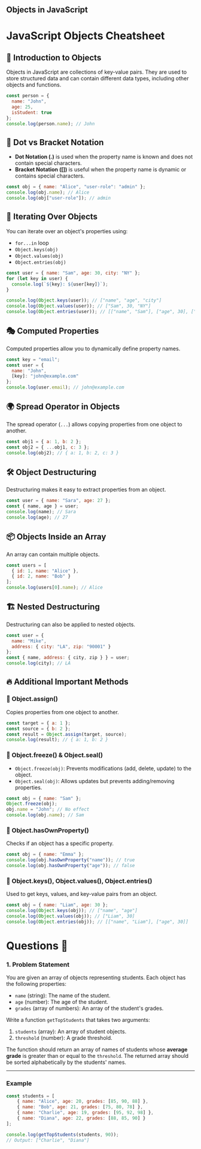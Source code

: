 ## Objects in JavaScript
# JavaScript Objects Cheatsheet

## 📝 Introduction to Objects
Objects in JavaScript are collections of key-value pairs. They are used to store structured data and can contain different data types, including other objects and functions.
```javascript
const person = {
  name: "John",
  age: 25,
  isStudent: true
};
console.log(person.name); // John
```

## 🎯 Dot vs Bracket Notation
- **Dot Notation (.)** is used when the property name is known and does not contain special characters.
- **Bracket Notation ([])** is useful when the property name is dynamic or contains special characters.
```javascript
const obj = { name: "Alice", "user-role": "admin" };
console.log(obj.name); // Alice
console.log(obj["user-role"]); // admin
```

## 🔄 Iterating Over Objects
You can iterate over an object's properties using:
- `for...in` loop
- `Object.keys(obj)`
- `Object.values(obj)`
- `Object.entries(obj)`
```javascript
const user = { name: "Sam", age: 30, city: "NY" };
for (let key in user) {
  console.log(`${key}: ${user[key]}`);
}

console.log(Object.keys(user)); // ["name", "age", "city"]
console.log(Object.values(user)); // ["Sam", 30, "NY"]
console.log(Object.entries(user)); // [["name", "Sam"], ["age", 30], ["city", "NY"]]
```

## 🎭 Computed Properties
Computed properties allow you to dynamically define property names.
```javascript
const key = "email";
const user = {
  name: "John",
  [key]: "john@example.com"
};
console.log(user.email); // john@example.com
```

## 🌍 Spread Operator in Objects
The spread operator (`...`) allows copying properties from one object to another.
```javascript
const obj1 = { a: 1, b: 2 };
const obj2 = { ...obj1, c: 3 };
console.log(obj2); // { a: 1, b: 2, c: 3 }
```

## 🛠 Object Destructuring
Destructuring makes it easy to extract properties from an object.
```javascript
const user = { name: "Sara", age: 27 };
const { name, age } = user;
console.log(name); // Sara
console.log(age); // 27
```

## 📦 Objects Inside an Array
An array can contain multiple objects.
```javascript
const users = [
  { id: 1, name: "Alice" },
  { id: 2, name: "Bob" }
];
console.log(users[0].name); // Alice
```

## 🏗 Nested Destructuring
Destructuring can also be applied to nested objects.
```javascript
const user = {
  name: "Mike",
  address: { city: "LA", zip: "90001" }
};
const { name, address: { city, zip } } = user;
console.log(city); // LA
```

## 🔥 Additional Important Methods
### 📌 Object.assign()
Copies properties from one object to another.
```javascript
const target = { a: 1 };
const source = { b: 2 };
const result = Object.assign(target, source);
console.log(result); // { a: 1, b: 2 }
```

### 📌 Object.freeze() & Object.seal()
- `Object.freeze(obj)`: Prevents modifications (add, delete, update) to the object.
- `Object.seal(obj)`: Allows updates but prevents adding/removing properties.
```javascript
const obj = { name: "Sam" };
Object.freeze(obj);
obj.name = "John"; // No effect
console.log(obj.name); // Sam
```

### 📌 Object.hasOwnProperty()
Checks if an object has a specific property.
```javascript
const obj = { name: "Emma" };
console.log(obj.hasOwnProperty("name")); // true
console.log(obj.hasOwnProperty("age")); // false
```

### 📌 Object.keys(), Object.values(), Object.entries()
Used to get keys, values, and key-value pairs from an object.
```javascript
const obj = { name: "Liam", age: 30 };
console.log(Object.keys(obj)); // ["name", "age"]
console.log(Object.values(obj)); // ["Liam", 30]
console.log(Object.entries(obj)); // [["name", "Liam"], ["age", 30]]
```

# Questions 🚀
### 1. **Problem Statement**

You are given an array of objects representing students. Each object has the following properties:
- `name` (string): The name of the student.
- `age` (number): The age of the student.
- `grades` (array of numbers): An array of the student's grades.

Write a function `getTopStudents` that takes two arguments:
1. `students` (array): An array of student objects.
2. `threshold` (number): A grade threshold.

The function should return an array of names of students whose **average grade** is greater than or equal to the `threshold`. The returned array should be sorted alphabetically by the students' names.

---

### **Example**

```javascript
const students = [
    { name: "Alice", age: 20, grades: [85, 90, 88] },
    { name: "Bob", age: 21, grades: [75, 80, 78] },
    { name: "Charlie", age: 19, grades: [95, 92, 98] },
    { name: "Diana", age: 22, grades: [88, 85, 90] }
];

console.log(getTopStudents(students, 90));
// Output: ["Charlie", "Diana"]
```
